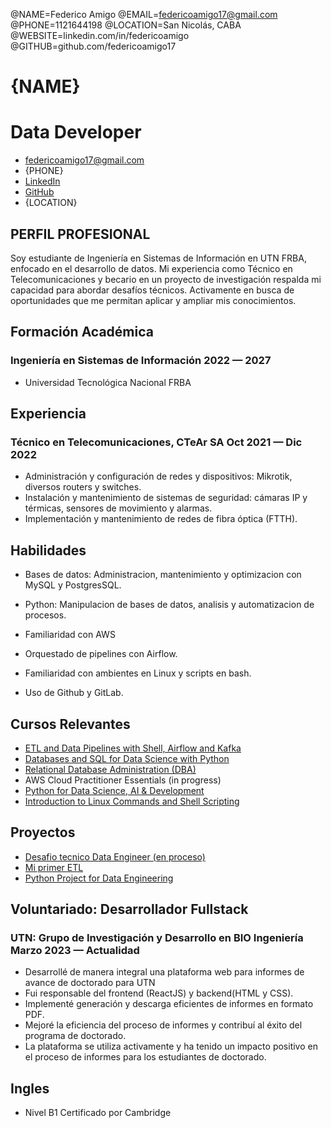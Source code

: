 @NAME=Federico Amigo
@EMAIL=federicoamigo17@gmail.com
@PHONE=1121644198
@LOCATION=San Nicolás, CABA
@WEBSITE=linkedin.com/in/federicoamigo
@GITHUB=github.com/federicoamigo17

# {NAME}

<h1 class="subtitle" >Data Developer</h1>

<div class="section headerInfo">

- [federicoamigo17@gmail.com](mailto:federicoamigo17@gmail.com)
- {PHONE}
- [LinkedIn](https://linkedin.com/in/federicoamigo)
- [GitHub](https://github.com/federicoamigo17)
- {LOCATION}
</div>

## PERFIL PROFESIONAL

Soy estudiante de Ingeniería en Sistemas de Información en UTN FRBA, enfocado en el desarrollo de datos. Mi experiencia como Técnico en Telecomunicaciones y becario en un proyecto de investigación respalda mi capacidad para abordar desafíos técnicos. Activamente en busca de oportunidades que me permitan aplicar y ampliar mis conocimientos.

## Formación Académica

### Ingeniería en Sistemas de Información <span class="spacer"></span> 2022 &mdash; 2027


- Universidad Tecnológica Nacional FRBA <br>


## Experiencia

### Técnico en Telecomunicaciones, CTeAr SA <span class="spacer"></span> Oct 2021 &mdash; Dic 2022

- Administración y configuración de redes y dispositivos: Mikrotik, diversos routers y switches.
- Instalación y mantenimiento de sistemas de seguridad: cámaras IP y térmicas, sensores de movimiento y alarmas.
- Implementación y mantenimiento de redes de fibra óptica (FTTH).

## Habilidades

- Bases de datos: Administracion, mantenimiento y optimizacion con MySQL y PostgresSQL.

- Python: Manipulacion de bases de datos, analisis y automatizacion de procesos.

- Familiaridad con AWS

- Orquestado de pipelines con Airflow.

- Familiaridad con ambientes en Linux y scripts en bash.

- Uso de Github y GitLab.


## Cursos Relevantes

- [ETL and Data Pipelines with Shell, Airflow and Kafka](https://coursera.org/share/1264932413270e2d5fc5db3a16b9d172)
- [Databases and SQL for Data Science with Python](https://coursera.org/share/806303f6f7e03980c997d4df66eb5e8f)
- [Relational Database Administration (DBA)](https://coursera.org/share/b0cf37142b6394b921d9f2e4d198625d)
- AWS Cloud Practitioner Essentials (in progress)
- [Python for Data Science, AI & Development](https://coursera.org/share/13c61333c0f88ea52108695349c2f6dc)
- [Introduction to Linux Commands and Shell Scripting](https://coursera.org/share/16a1742193fb879fc6089df48f6d2f0b)

## Proyectos

- [Desafio tecnico Data Engineer (en proceso)](https://github.com/federicoamigo17/Proyecto-primer-ETL)
- [Mi primer ETL](https://github.com/federicoamigo17/Proyecto-primer-ETL)
- [Python Project for Data Engineering](https://coursera.org/share/900a384a8668f42312efe6a9d69e0821)

## Voluntariado: Desarrollador Fullstack

### UTN: Grupo de Investigación y Desarrollo en BIO Ingeniería<span class="spacer"></span> Marzo 2023 — Actualidad

- Desarrollé de manera integral una plataforma web para informes de avance de doctorado para UTN
- Fui responsable del frontend (ReactJS) y backend(HTML y CSS).
- Implementé generación y descarga eficientes de informes en formato PDF.
- Mejoré la eficiencia del proceso de informes y contribuí al éxito del programa de doctorado.
- La plataforma se utiliza activamente y ha tenido un impacto positivo en el proceso de informes para los estudiantes de doctorado.

## Ingles   

- Nivel B1 Certificado por Cambridge
